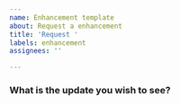 ```yaml
---
name: Enhancement template
about: Request a enhancement
title: 'Request '
labels: enhancement
assignees: ''

---
```


### What is the update you wish to see?
